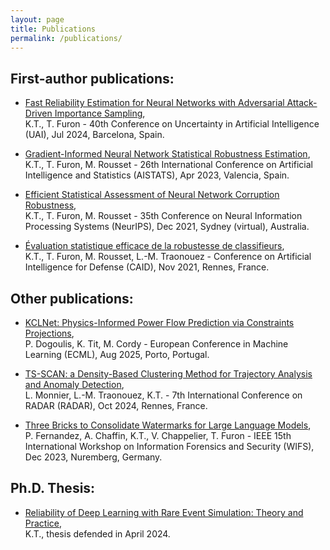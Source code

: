 ```yaml
---
layout: page
title: Publications
permalink: /publications/
---     
```

## First-author publications:

* [Fast Reliability Estimation for Neural Networks with Adversarial Attack-Driven Importance Sampling](https://openreview.net/forum?id=0usGhloD12), <br>  K.T., T. Furon - 40th Conference on Uncertainty in Artificial Intelligence (UAI), Jul 2024, Barcelona, Spain.

* [Gradient-Informed Neural Network Statistical Robustness Estimation](https://proceedings.mlr.press/v206/tit23a.html), <br> K.T., T. Furon, M. Rousset - 26th International Conference on Artificial Intelligence and Statistics (AISTATS), Apr 2023, Valencia, Spain.

* [Efficient Statistical Assessment of Neural Network Corruption Robustness](https://proceedings.neurips.cc/paper/2021/hash/4d215ab7508a3e089af43fb605dd27d1-Abstract.html), <br> K.T., T. Furon, M. Rousset - 35th Conference on Neural Information Processing Systems (NeurIPS), Dec 2021, Sydney (virtual), Australia.

* [Évaluation statistique efficace de la robustesse de classifieurs](https://hal.archives-ouvertes.fr/hal-03462156), <br> K.T., T. Furon, M. Rousset, L.-M. Traonouez - Conference on Artificial Intelligence for Defense (CAID), Nov 2021, Rennes, France.

## Other publications:

* [KCLNet: Physics-Informed Power Flow Prediction via Constraints Projections](https://ecmlpkdd-storage.s3.eu-central-1.amazonaws.com/preprints/2025/ads/preprint_ecml_pkdd_2025_ads_765.pdf), <br> P. Dogoulis, K. Tit, M. Cordy - European Conference in Machine Learning (ECML), Aug 2025, Porto, Portugal.

* [TS-SCAN: a Density-Based Clustering Method for Trajectory Analysis and Anomaly Detection](https://raw.githubusercontent.com/karimtito/karimtito.github.io/master/tsscan-1.pdf),  <br> L. Monnier, L.-M. Traonouez, K.T. - 7th International Conference on RADAR (RADAR), Oct 2024, Rennes, France.

* [Three Bricks to Consolidate Watermarks for Large Language Models](https://arxiv.org/abs/2308.00113), <br> P. Fernandez, A. Chaffin, K.T., V. Chappelier, T. Furon - IEEE 15th International Workshop on Information Forensics and Security (WIFS), Dec 2023, Nuremberg, Germany.

## Ph.D. Thesis: 

* [Reliability of Deep Learning with Rare Event Simulation: Theory and Practice](https://raw.githubusercontent.com/karimtito/karimtito.github.io/master/Tit_Karim_Phd_Thesis_final.pdf), <br> K.T., thesis defended in April 2024. 